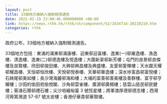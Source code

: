 ```yaml
---
layout: post
title: 33個地方被納入強制檢測通告
date: 2022-02-19 23:00:46.000000000 +08:00
link: https://news.rthk.hk/rthk/ch/component/k2/1634714-20220219.htm
categories: rthk
---
```


政府公布，33個地方被納入強制檢測通告。

33個地方包括︰東涌的滿東邨滿康樓、迎東邨迎喜樓、逸東(一)邨雍逸樓、漁逸樓、清逸樓、逸東(二)邨德逸樓及悅逸樓；大圍新翠邨新芳樓；屯門的良景邨良傑樓及良賢樓、欣田邨俊田樓、大興邨興昌樓及興盛樓、友愛邨愛暉樓；天水圍天耀邨耀昌樓、天恒邨恒欣樓、天悅邨悅泰樓、天華邨華逸樓；深水埗富昌邨富悅樓；石硤尾邨美如樓；長沙灣海麗邨海和樓；大埔的富善邨善美樓及善群樓、富亨邨亨耀樓；沙田的愉田苑愉悅閣、沙角邨雲雀樓、廣源邨廣楊樓；慈雲山慈民邨民健樓；葵涌石蔭邨禮石樓；尖沙咀緬甸臺 3 號恆星樓；將軍澳厚德邨德志樓；西灣河筲箕灣道 57-87 號太安樓；香港仔華貴邨華賢樓。
